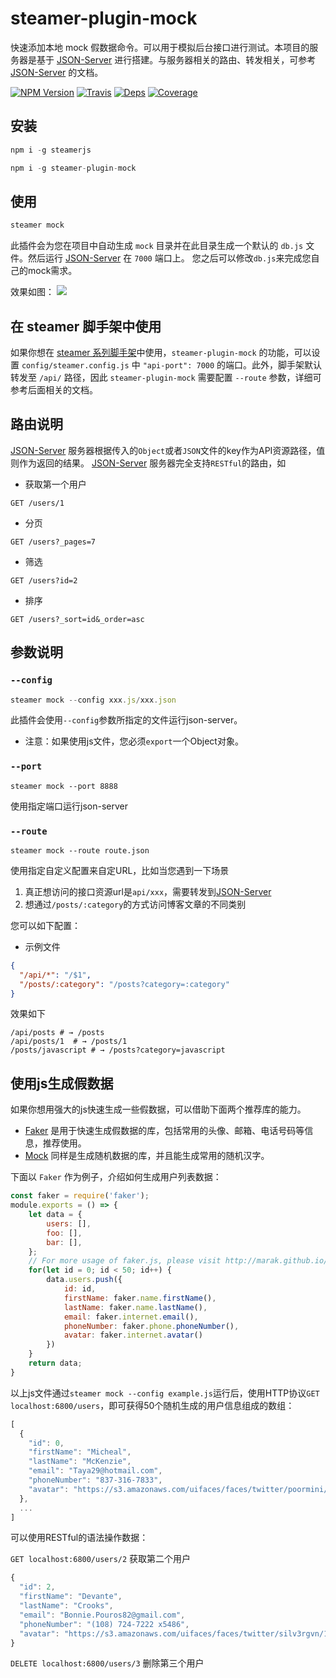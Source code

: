 # steamer-plugin-mock

快速添加本地 mock 假数据命令。可以用于模拟后台接口进行测试。本项目的服务器是基于 [JSON-Server](https://github.com/typicode/json-server) 进行搭建。与服务器相关的路由、转发相关，可参考 [JSON-Server](https://github.com/typicode/json-server) 的文档。

[![NPM Version](https://img.shields.io/npm/v/steamer-plugin-mock.svg?style=flat)](https://www.npmjs.com/package/steamer-plugin-mock)
[![Travis](https://img.shields.io/travis/steamerjs/steamer-plugin-mock.svg)](https://travis-ci.org/steamerjs/steamer-plugin-mock)
[![Deps](https://img.shields.io/david/steamerjs/steamer-plugin-mock.svg)](https://david-dm.org/steamerjs/steamer-plugin-mock)
[![Coverage](https://img.shields.io/coveralls/steamerjs/steamer-plugin-mock.svg)](https://coveralls.io/github/steamerjs/steamer-plugin-mock)

## 安装
```javascript
npm i -g steamerjs

npm i -g steamer-plugin-mock
```

## 使用

```javascript
steamer mock
```

此插件会为您在项目中自动生成 `mock` 目录并在此目录生成一个默认的 `db.js` 文件。然后运行 [JSON-Server](https://github.com/typicode/json-server) 在 `7000` 端口上。
您之后可以修改`db.js`来完成您自己的mock需求。

效果如图：
![](http://pub.idqqimg.com/pc/misc/files/20170802/5c15a3282b594217b046a6d1b6966bd8.jpg)


## 在 steamer 脚手架中使用
如果你想在 [steamer 系列脚手架](https://steamerjs.github.io/docs/Starterkit.html)中使用，`steamer-plugin-mock` 的功能，可以设置 `config/steamer.config.js` 中 `"api-port": 7000` 的端口。此外，脚手架默认转发至 `/api/` 路径，因此 `steamer-plugin-mock` 需要配置 `--route` 参数，详细可参考后面相关的文档。



## 路由说明
[JSON-Server](https://github.com/typicode/json-server) 服务器根据传入的`Object`或者`JSON`文件的key作为API资源路径，值则作为返回的结果。
[JSON-Server](https://github.com/typicode/json-server) 服务器完全支持`RESTful`的路由，如

* 获取第一个用户
```
GET /users/1
```

* 分页
```
GET /users?_pages=7
```

* 筛选
```
GET /users?id=2
```

* 排序
```
GET /users?_sort=id&_order=asc
```

## 参数说明
### `--config`
```javascript
steamer mock --config xxx.js/xxx.json
```
此插件会使用`--config`参数所指定的文件运行json-server。
* 注意：如果使用js文件，您必须`export`一个Object对象。

### `--port`
```
steamer mock --port 8888
```
使用指定端口运行json-server

### `--route`
```
steamer mock --route route.json
```
使用指定自定义配置来自定URL，比如当您遇到一下场景

1. 真正想访问的接口资源url是`api/xxx`，需要转发到[JSON-Server](https://github.com/typicode/json-server)
2. 想通过`/posts/:category`的方式访问博客文章的不同类别

您可以如下配置：
* 示例文件
```json
{
  "/api/*": "/$1",
  "/posts/:category": "/posts?category=:category"
}
```
效果如下
```
/api/posts # → /posts
/api/posts/1  # → /posts/1
/posts/javascript # → /posts?category=javascript
```


## 使用js生成假数据
如果你想用强大的js快速生成一些假数据，可以借助下面两个推荐库的能力。

* [Faker](https://github.com/marak/Faker.js/) 是用于快速生成假数据的库，包括常用的头像、邮箱、电话号码等信息，推荐使用。
* [Mock](http://mockjs.com/) 同样是生成随机数据的库，并且能生成常用的随机汉字。

下面以 `Faker` 作为例子，介绍如何生成用户列表数据：

```javascript
const faker = require('faker');
module.exports = () => {
    let data = {
        users: [],
        foo: [],
        bar: [],
    };
    // For more usage of faker.js, please visit http://marak.github.io/faker.js/
    for(let id = 0; id < 50; id++) {
        data.users.push({
            id: id,
            firstName: faker.name.firstName(),
            lastName: faker.name.lastName(),
            email: faker.internet.email(),
            phoneNumber: faker.phone.phoneNumber(),
            avatar: faker.internet.avatar()
        })
    }
    return data;
}
```

以上js文件通过`steamer mock --config example.js`运行后，使用HTTP协议`GET localhost:6800/users`，即可获得50个随机生成的用户信息组成的数组：
```javascript
[
  {
    "id": 0,
    "firstName": "Micheal",
    "lastName": "McKenzie",
    "email": "Taya29@hotmail.com",
    "phoneNumber": "837-316-7833",
    "avatar": "https://s3.amazonaws.com/uifaces/faces/twitter/poormini/128.jpg"
  },
  ...
]
```
可以使用RESTful的语法操作数据：

`GET localhost:6800/users/2` 获取第二个用户
```javascript
{
  "id": 2,
  "firstName": "Devante",
  "lastName": "Crooks",
  "email": "Bonnie.Pouros82@gmail.com",
  "phoneNumber": "(108) 724-7222 x5486",
  "avatar": "https://s3.amazonaws.com/uifaces/faces/twitter/silv3rgvn/128.jpg"
}
```
`DELETE localhost:6800/users/3` 删除第三个用户
